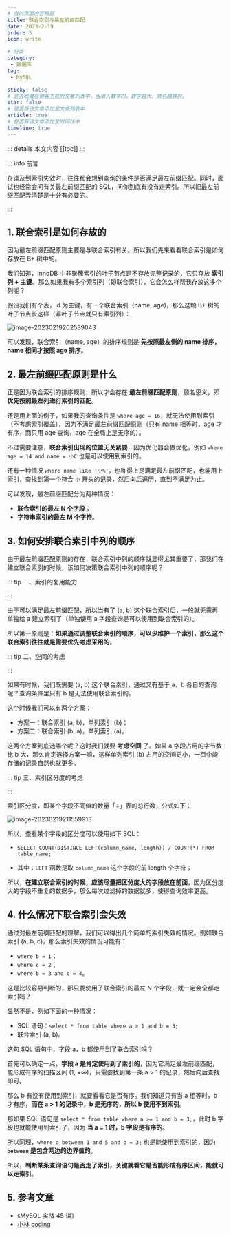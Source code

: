 ```yaml
---
# 当前页面内容标题
title: 联合索引与最左前缀匹配
date: 2023-2-19
order: 5
icon: write

# 分类
category:
 - 数据库
tag:
 - MySQL

sticky: false
# 是否收藏在博客主题的文章列表中，当填入数字时，数字越大，排名越靠前。
star: false
# 是否将该文章添加至文章列表中
article: true
# 是否将该文章添加至时间线中
timeline: true
---
```


::: details 本文内容
[[toc]]
:::


::: info 前言

在谈及到索引失效时，往往都会想到查询的条件是否满足最左前缀匹配。同时，面试也经常会问有关最左前缀匹配的 SQL，问你到底有没有走索引。所以把最左前缀匹配弄清楚是十分有必要的。

:::

## **1. 联合索引是如何存放的**

因为最左前缀匹配原则主要是与联合索引有关。所以我们先来看看联合索引是如何存放在 B+ 树中的。

我们知道，InnoDB 中非聚簇索引的叶子节点是不存放完整记录的，它只存放 **索引列 + 主键**。那么如果我有多个索引列（即联合索引），它会怎么样帮我存放这多个列呢？

假设我们有个表，id 为主键，有一个联合索引（name, age)，那么这颗 B+ 树的叶子节点长这样（非叶子节点就只有索引列）：

![image-20230219202539043](https://run-notes.oss-cn-beijing.aliyuncs.com/notes/202302192026015.png)

可以发现，联合索引（name, age）的排序规则是 **先按照最左侧的 name 排序，name 相同才按照 age 排序**。

## **2. 最左前缀匹配原则是什么**

正是因为联合索引的排序规则，所以才会存在 **最左前缀匹配原则**，顾名思义，即 **优先按照最左列进行索引的匹配**。

还是用上面的例子，如果我的查询条件是 `where age = 16`，就无法使用到索引（不考虑索引覆盖），因为不满足最左前缀匹配原则（只有 name 相等时，age 才有序，而只用 age 查询，age 在全局上是无序的）。

不过需要注意，**联合索引出现的位置无关紧要**，因为优化器会做优化，例如 `where age = 14 and name = 小C` 也是可以使用到索引的。

还有一种情况 `where name like '小%'`，也称得上是满足最左前缀匹配，也能用上索引，查找到第一个符合 `小` 开头的记录，然后向后遍历，直到不满足为止。

可以发现，最左前缀匹配分为两种情况：

- **联合索引的最左 N 个字段**；
- **字符串索引的最左 M 个字符**。

## **3. 如何安排联合索引中列的顺序**

由于最左前缀匹配原则的存在，联合索引中列的顺序就显得尤其重要了，那我们在建立联合索引的时候，该如何决策联合索引中列的顺序呢？

::: tip 一、索引的复用能力

:::

由于可以满足最左前缀匹配，所以当有了 (a, b) 这个联合索引后，一般就无需再单独给 a 建立索引了（单独使用 a 字段查询是可以使用到联合索引的）。

所以第一原则是：**如果通过调整联合索引的顺序，可以少维护一个索引，那么这个联合索引往往就是需要优先考虑采用的**。

::: tip 二、空间的考虑

:::

如果有时候，我们既需要 (a, b) 这个联合索引，通过又有基于 a、b 各自的查询呢？查询条件里只有 b 是无法使用联合索引的。

这个时候我们可以有两个方案：

- 方案一：联合索引 (a, b)，单列索引 (b)；
- 方案二：联合索引 (b, a)，单列索引 (a)。

这两个方案到底选哪个呢？这时我们就要 **考虑空间** 了。如果 a 字段占用的字节数比 b 大，那么肯定选择方案一嘛，这样单列索引 (b) 占用的空间更小，一页中能存储的记录自然也就更多。

::: tip 三、索引区分度的考虑

:::

索引区分度，即某个字段不同值的数量「÷」表的总行数，公式如下：

![image-20230219211559913](https://run-notes.oss-cn-beijing.aliyuncs.com/notes/202302192116026.png)

所以，查看某个字段的区分度可以使用如下 SQL：

- `SELECT COUNT(DISTINCE LEFT(column_name, length)) / COUNT(*) FROM table_name;`

- 其中：`LEFT` 函数是取 `column_name` 这个字段的前 length 个字符；

所以，**在建立联合索引的时候，应该尽量把区分度大的字段放在前面**，因为区分度大的字段不重复的数据多，那么每次过滤掉的数据就多，使得查询效率更高。

## **4. 什么情况下联合索引会失效**

通过对最左前缀匹配的理解，我们可以得出几个简单的索引失效的情况。例如联合索引 (a, b, c)，那么索引失效的情况可能有：

- `where b = 1`；
- `where c = 2`；
- `where b = 3 and c = 4`。

这是比较容易判断的，那只要使用了联合索引的最左 N 个字段，就一定会全都走索引吗？

显然不是，例如下面的一种情况：

- SQL 语句：`select * from table where a > 1 and b = 3;`
- 联合索引 (a, b)。

这句 SQL 语句中，字段 a，b 都使用到了联合索引吗？

首先可以确定一点，**字段 a 是肯定使用到了索引的**，因为它满足最左前缀匹配，能形成有序的扫描区间 (1, +∞)，只需要找到第一条 a > 1 的记录，然后向后查找即可。

那么 b 有没有使用到索引，就要看看它是否有序。我们知道只有当 a 相等时，b 才有序，**而在 a > 1 的记录中，b 是无序的，所以 b 使用不到索引**。

那如果 SQL 语句是 `select * from table where a >= 1 and b = 3;`，此时 b 字段也就能使用到索引了，因为 **当 a = 1 时，b 字段是有序的**。

所以同理，`where a between 1 and 5 and b = 3;` 也是能使用到索引的，因为 **`between` 是包含两边的边界值的**。

所以，**判断某条查询语句是否走了索引，关键就看它是否能形成有序区间，能就可以走索引**。

## **5. 参考文章**

- 《MySQL 实战 45 讲》
- [小林 coding](https://xiaolincoding.com)